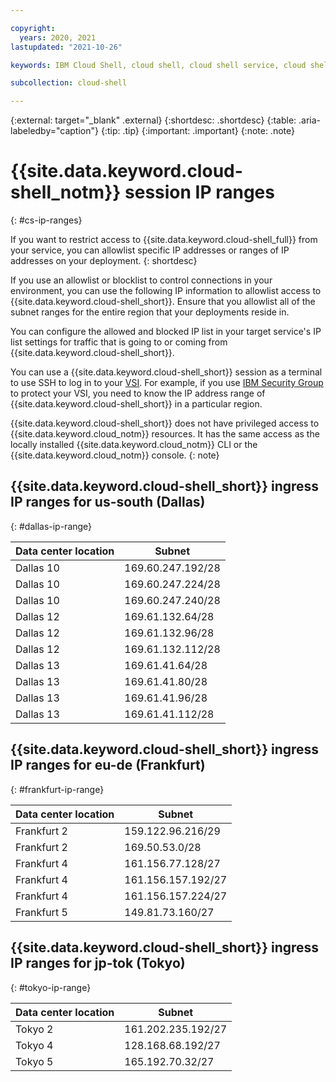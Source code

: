 ```yaml
---

copyright:
  years: 2020, 2021
lastupdated: "2021-10-26"

keywords: IBM Cloud Shell, cloud shell, cloud shell service, cloud shell ip addresses, cloud shell allowlist, cloud shell blocklist

subcollection: cloud-shell

---
```


{:external: target="_blank" .external}
{:shortdesc: .shortdesc}
{:table: .aria-labeledby="caption"}
{:tip: .tip}
{:important: .important}
{:note: .note}

# {{site.data.keyword.cloud-shell_notm}} session IP ranges
{: #cs-ip-ranges}

If you want to restrict access to {{site.data.keyword.cloud-shell_full}} from your service, you can allowlist specific IP addresses or ranges of IP addresses on your deployment.
{: shortdesc}

If you use an allowlist or blocklist to control connections in your environment, you can use the following IP information to allowlist access to {{site.data.keyword.cloud-shell_short}}. Ensure that you allowlist all of the subnet ranges for the entire region that your deployments reside in.

You can configure the allowed and blocked IP list in your target service's IP list settings for traffic that is going to or coming from {{site.data.keyword.cloud-shell_short}}.

You can use a {{site.data.keyword.cloud-shell_short}} session as a terminal to use SSH to log in to your [VSI](/docs/virtual-servers?topic=virtual-servers-about-virtual-servers). For example, if you use [IBM Security Group](/docs/security-groups?topic=security-groups-about-ibm-security-groups) to protect your VSI, you need to know the IP address range of {{site.data.keyword.cloud-shell_short}} in a particular region.

{{site.data.keyword.cloud-shell_short}} does not have privileged access to {{site.data.keyword.cloud_notm}} resources. It has the same access as the locally installed {{site.data.keyword.cloud_notm}} CLI or the {{site.data.keyword.cloud_notm}} console.
{: note}

## {{site.data.keyword.cloud-shell_short}} ingress IP ranges for us-south (Dallas)
{: #dallas-ip-range}

Data center location | Subnet
-- | --
| Dallas 10 | 169.60.247.192/28 |
| Dallas 10 | 169.60.247.224/28 |
| Dallas 10 | 169.60.247.240/28 |
| Dallas 12 | 169.61.132.64/28 |
| Dallas 12 | 169.61.132.96/28 |
| Dallas 12 | 169.61.132.112/28 |
| Dallas 13 | 169.61.41.64/28 |
| Dallas 13 | 169.61.41.80/28 |
| Dallas 13 | 169.61.41.96/28 |
| Dallas 13 | 169.61.41.112/28 |

## {{site.data.keyword.cloud-shell_short}} ingress IP ranges for eu-de (Frankfurt)
{: #frankfurt-ip-range}

Data center location | Subnet
-- | --
| Frankfurt 2 | 159.122.96.216/29 |
| Frankfurt 2 | 169.50.53.0/28 |
| Frankfurt 4 | 161.156.77.128/27 |
| Frankfurt 4 | 161.156.157.192/27 |
| Frankfurt 4 | 161.156.157.224/27 |
| Frankfurt 5 | 149.81.73.160/27 |

## {{site.data.keyword.cloud-shell_short}} ingress IP ranges for jp-tok (Tokyo)
{: #tokyo-ip-range}

Data center location | Subnet
-- | --
| Tokyo 2 | 161.202.235.192/27 |
| Tokyo 4 | 128.168.68.192/27 |
| Tokyo 5 | 165.192.70.32/27 |

